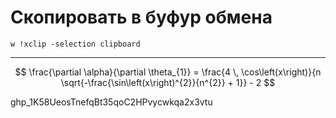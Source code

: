 # Скопировать в буфур обмена

```
w !xclip -selection clipboard
```

---


$$
\frac{\partial \alpha}{\partial \theta_{1}} = \frac{4 \, \cos\left(x\right)}{n \sqrt{-\frac{\sin\left(x\right)^{2}}{n^{2}} + 1}} - 2
$$

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

